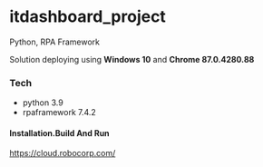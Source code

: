 # itdashboard_project
Python, RPA Framework

Solution deploying using **Windows 10** and **Chrome 87.0.4280.88** 

### Tech 
* python 3.9
* rpaframework 7.4.2


#### Installation.Build And Run
https://cloud.robocorp.com/

